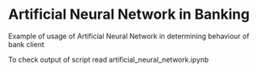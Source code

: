# Artificial Neural Network in Banking
Example of usage of Artificial Neural Network in determining behaviour of bank client

To check output of script read artificial_neural_network.ipynb

